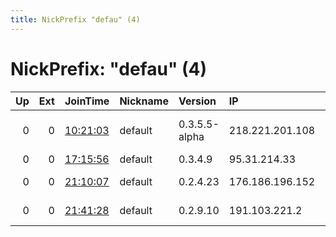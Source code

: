 ```yaml
---
title: NickPrefix "defau" (4)
---
```


# NickPrefix: "defau" (4)

|   Up |   Ext | JoinTime                                                                                            | Nickname   | Version       | IP              | AS                               | CC   |   ORp |   Dirp | OS      | Contact   |   eFamMembers |
|-----:|------:|:----------------------------------------------------------------------------------------------------|:-----------|:--------------|:----------------|:---------------------------------|:-----|------:|-------:|:--------|:----------|--------------:|
|    0 |     0 | [10:21:03](https://metrics.torproject.org/rs.html#details/62B25D1F6A765C67CF178D366F9EA4D8844BAEFE) | default    | 0.3.5.5-alpha | 218.221.201.108 | So-net Entertainment Corporation | jp   | 50936 |      0 | Windows | None      |             1 |
|    0 |     0 | [17:15:56](https://metrics.torproject.org/rs.html#details/198EC828C63009F8AC6592B347EFF6FF3BF743F9) | default    | 0.3.4.9       | 95.31.214.33    | VimpelCom                        | ru   |   443 |   9030 | Windows | None      |             1 |
|    0 |     0 | [21:10:07](https://metrics.torproject.org/rs.html#details/916DBFCCE29B420579B5BB67CEB03B2A34040F96) | default    | 0.2.4.23      | 176.186.196.152 | Bouygues Telecom SA              | fr   |   443 |   9030 | Windows | None      |             1 |
|    0 |     0 | [21:41:28](https://metrics.torproject.org/rs.html#details/C5E39563F6E5FB13F9A01081A6203EA135F0A31C) | default    | 0.2.9.10      | 191.103.221.2   | EDATEL S.A. E.S.P                | co   |   443 |   9030 | Windows | None      |             1 |
